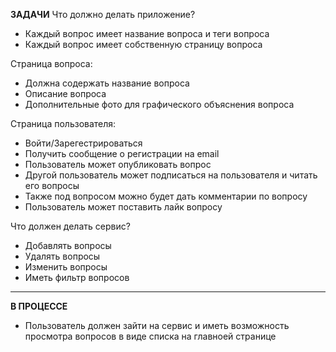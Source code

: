 **ЗАДАЧИ**
Что должно делать приложение?
- Каждый вопрос имеет название вопроса и теги вопроса
- Каждый вопрос имеет собственную страницу вопроса

Страница вопроса:
- Должна содержать название вопроса
- Описание вопроса
- Дополнительные фото для графического объяснения вопроса

Страница пользователя:
- Войти/Зарегестрироваться
- Получить сообщение о регистрации на email
- Пользователь может опубликовать вопрос
- Другой пользователь может подписаться на пользователя и читать его вопросы
- Также под вопросом можно будет дать комментарии по вопросу
- Пользователь может поставить лайк вопросу


Что должен делать сервис?
- Добавлять  вопросы
- Удалять вопросы
- Изменить вопросы
- Иметь фильтр вопросов
------
**В ПРОЦЕССЕ**
- Пользователь должен зайти на сервис и иметь возможность просмотра вопросов в виде списка на главноей странице
